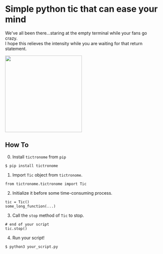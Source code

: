 # Simple python tic that can ease your mind

We've all been there...staring at the empty terminal while your fans go crazy.  
I hope this relieves the intensity while you are waiting for that return statement.

<img src="assets/simple-tics.gif" width="250"/>
<!-- <img src="assets/seconds.gif" width="250"/> -->

## How To

0. Install `tictronome` from `pip`

```{shell}
$ pip install tictronome
```

1. Import `Tic` object from `tictronome`.

```{python}
from tictronome.tictronome import Tic
```

2. Initialize it before some time-consuming process.

```{python}
tic = Tic()
some_long_function(...)
```

3. Call the `stop` method of `Tic` to stop.

```{python}
# end of your script
tic.stop()
```

4. Run your script!

```{shell}
$ python3 your_script.py
```
